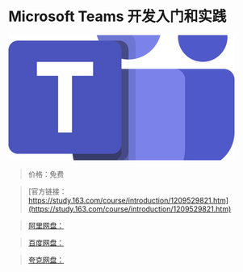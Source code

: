 # Microsoft Teams 开发入门和实践

![img](../../../assets/study163/free/5109a264e6ac465783db1eefbe371517.png)

> 价格：免费

> [官方链接：https://study.163.com/course/introduction/1209529821.htm](https://study.163.com/course/introduction/1209529821.htm)

> [阿里网盘：]()

> [百度网盘：]()

> [夸克网盘：]()
